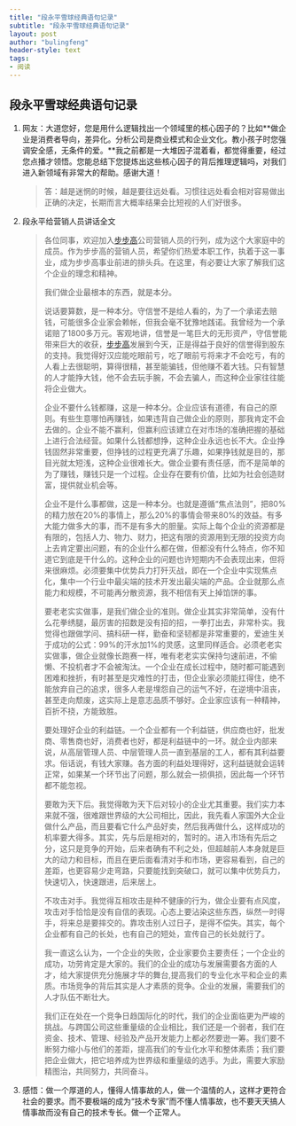 ```yaml
---
title: "段永平雪球经典语句记录"
subtitle: "段永平雪球经典语句记录"
layout: post
author: "bulingfeng"
header-style: text
tags:
- 阅读
---
```


## 段永平雪球经典语句记录

1. 网友：大道您好，您是用什么逻辑找出一个领域里的核心因子的？比如**做企业是消费者导向，差异化。分析公司是商业模式和企业文化。教小孩子时您强调安全感，无条件的爱。**我之前都是一大堆因子混着看，都觉得重要，经过您点播才领悟。您能总结下您提炼出这些核心因子的背后推理逻辑吗，对我们进入新领域有非常大的帮助。感谢大道！

   > 答：越是迷惘的时候，越是要往远处看。习惯往远处看会相对容易做出正确的决定，长期而言大概率结果会比短视的人们好很多。

2. 段永平给营销人员讲话全文

   > 各位同事，欢迎加入[步步高](https://xueqiu.com/S/SZ002251?from=status_stock_match)公司营销人员的行列，成为这个大家庭中的成员。作为步步高的营销人员，希望你们热爱本职工作，执着于这一事业，成为步步高事业前进的排头兵。在这里，有必要让大家了解我们这个企业的理念和精神。
   >
   > 我们做企业最根本的东西，就是本分。
   >
   > 说话要算数，是一种本分。守信誉不是给人看的，为了一个承诺去赔钱，可能很多企业家会赖帐，但我会毫不犹豫地践诺。我曾经为一个承诺赔了1800多万元。客观地讲，信誉是一笔巨大的无形资产，守信誉能带来巨大的收获，[步步高](https://xueqiu.com/S/SZ002251?from=status_stock_match)发展到今天，正是得益于良好的信誉得到股东的支持。我觉得好汉应能吃眼前亏，吃了眼前亏将来才不会吃亏，有的人看上去很聪明，算得很精，甚至能骗钱，但他赚不着大钱。只有智慧的人才能挣大钱，他不会去玩手腕，不会去骗人，而这种企业家往往能将企业做大。
   >
   > 企业不要什么钱都赚，这是一种本分。企业应该有道德，有自己的原则。有些生意哪怕再赚钱，如果违背自己做企业的原则，那我肯定不会去做的。企业不能不赢利，但赢利应该建立在对市场的准确把握的基础上进行合法经营。如果什么钱都想挣，这种企业永远也长不大。企业挣钱固然非常重要，但挣钱的过程更充满了乐趣，如果挣钱就是目的，那目光就太短浅，这种企业很难长大。做企业要有责任感，而不是简单的为了赚钱，赚钱只是一个过程。企业存在要有价值，比如为社会创造财富，提供就业机会等。
   >
   > 企业不是什么事都做，这是一种本分。也就是遵循“焦点法则”，把80%的精力放在20%的事情上，那么20%的事情会带来80%的效益。有多大能力做多大的事，而不是有多大的胆量。实际上每个企业的资源都是有限的，包括人力、物力、财力，把这有限的资源用到无限的投资方向上去肯定要出问题，有的企业什么都在做，但都没有什么特点，你不知道它到底是干什么的。这种企业的问题也许短期内不会表现出来，但将来很麻烦。必须要集中优势兵力打歼灭战，即在一个企业中实现焦点化，集中一个行业中最尖端的技术开发出最尖端的产品。企业就那么点能力和规模，不可能再分散资源，我不相信有天上掉馅饼的事。
   >
   > 要老老实实做事，是我们做企业的准则。做企业其实非常简单，没有什么花拳绣腿，最厉害的招数是没有招的招，一拳打出去，非常朴实。我觉得也跟做学问、搞科研一样，勤奋和坚韧都是非常重要的，爱迪生关于成功的公式：99%的汗水加1%的灵感，这里同样适合。必须老老实实做事，做企业就像长跑赛一样，唯有老老实实保持匀速前进，不偷懒、不投机者才不会被淘汰。一个企业在成长过程中，随时都可能遇到困难和挫折，有时甚至是灾难性的打击，但企业家必须能扛得住，绝不能放弃自己的追求，很多人老是埋怨自己的运气不好，在逆境中沮丧，甚至走向颓废，这实际上是意志品质不够好。企业家应该有一种精神，百折不挠，方能致胜。
   >
   > 要处理好企业的利益链。一个企业都有一个利益链，供应商也好，批发商、零售商也好，消费者也好，都是利益链中的一环。就企业内部来说，从高层管理人员、中层管理人员一直到基层的工人，都有其利益要求。俗话说，有钱大家赚。各方面的利益处理得好，这利益链就会运转正常，如果某一个环节出了问题，那么就会一损俱损，因此每一个环节都不能忽视。
   >
   > 要敢为天下后。我觉得敢为天下后对较小的企业尤其重要。我们实力本来就不强，很难跟世界级的大公司相比，因此，我先看人家国外大企业做什么产品，而且要看它什么产品好卖，然后我再做什么，这样成功的机率要大得多。其实，先与后是相对的，暂时的。进入市场有先后之分，这只是竞争的开始，后来者确有不利之处，但超越前人本身就是巨大的动力和目标，而且在更后面看清对手和市场，更容易看到，自己的差距，也更容易少走弯路，只要能找到突破口，就可以集中优势兵力，快速切入，快速跟进，后来居上。
   >
   > 不攻击对手。我觉得互相攻击是种不健康的行为，做企业要有点风度，攻击对手恰恰是没有自信的表现。心态上要沾染这些东西，纵然一时得手，将来总是要摔交的。靠攻击别人过日子，是得不偿失。其实，每个企业都有自己的长处，也有自己的短处，宣传自己的长处就行了。
   >
   > 我一直这么认为，一个企业的失败，企业家要负主要责任；一个企业的成功，功劳肯定是大家的。我们的企业的成功与发展需要各方面的人才，给大家提供充分施展才华的舞台,提高我们的专业化水平和企业的素质。市场竞争的背后其实是人才素质的竞争。企业的发展，需要我们的人才队伍不断壮大。
   >
   > 我们正在处在一个竞争日趋国际化的时代，我们的企业面临更为严峻的挑战。与跨国公司这些重量级的企业相比，我们还是一个弱者，我们在资金、技术、管理、经验及产品开发能力上都必然要逊一筹。我们要不断努力缩小与他们的差距，提高我们的专业化水平和整体素质；我们要把企业做大，把它培养成为世界级和重量级的选手。为此，需要大家励精图治，共同努力，共同奋斗。

3. 感悟：做一个厚道的人，懂得人情事故的人，做一个温情的人，这样才更符合社会的要求。而不要极端的成为“技术专家”而不懂人情事故，也不要天天搞人情事故而没有自己的技术专长。做一个正常人。
